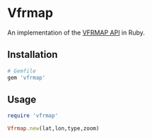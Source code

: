 # Vfrmap

An implementation of the [VFRMAP API](http://vfrmap.com/map_api.html) in Ruby.

## Installation

```ruby
# Gemfile
gem 'vfrmap'
```

## Usage

```ruby
require 'vfrmap'
```

```ruby
Vfrmap.new(lat,lon,type,zoom)
```
